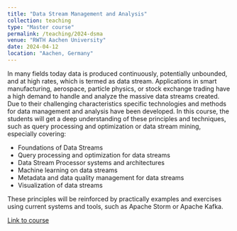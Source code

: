 ```yaml
---
title: "Data Stream Management and Analysis"
collection: teaching
type: "Master course"
permalink: /teaching/2024-dsma
venue: "RWTH Aachen University"
date: 2024-04-12
location: "Aachen, Germany"
---
```


In many fields today data is produced continuously, potentially unbounded, and at high rates, which is termed as data stream. Applications in smart manufacturing, aerospace,  particle physics, or stock exchange trading have a high demand to handle and analyze the massive data streams created. Due to their challenging characteristics specific technologies and methods for data management and analysis have been developed. In this course, the students will get a deep understanding of these principles and techniques, such as query processing and optimization or data stream mining, especially covering:

<ul>
<li>Foundations of Data Streams </li>
<li>Query processing and optimization for data streams</li>
<li>Data Stream Processor systems and architectures </li>
<li>Machine learning on data streams </li>
<li>Metadata and data quality management for data streams</li>
<li>Visualization of data streams </li>
</ul>

These principles will be reinforced by practically examples and exercises using current systems and tools, such as Apache Storm or Apache Kafka.

<a href="https://dbis.rwth-aachen.de/dbis/index.php/2023/data-stream-management-and-analysis-4/">Link to course</a>


